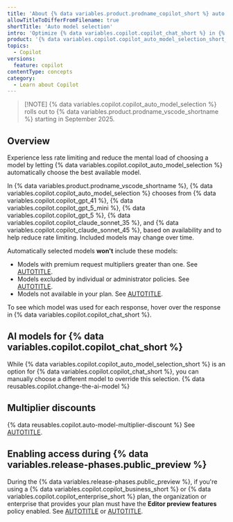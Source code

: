 ```yaml
---
title: 'About {% data variables.product.prodname_copilot_short %} auto model selection'
allowTitleToDifferFromFilename: true
shortTitle: 'Auto model selection'
intro: 'Optimize {% data variables.copilot.copilot_chat_short %} in {% data variables.product.prodname_vscode_shortname %} without needing to select a model'
product: '{% data variables.copilot.copilot_auto_model_selection_short_cap_a %} is available in {% data variables.product.prodname_vscode_shortname %} with all {% data variables.product.prodname_copilot %} plans.'
topics:
  - Copilot
versions:
  feature: copilot
contentType: concepts
category: 
  - Learn about Copilot
---
```


> [!NOTE] {% data variables.copilot.copilot_auto_model_selection %} rolls out to {% data variables.product.prodname_vscode_shortname %} starting in September 2025.

## Overview

Experience less rate limiting and reduce the mental load of choosing a model by letting {% data variables.copilot.copilot_auto_model_selection %} automatically choose the best available model.  

In {% data variables.product.prodname_vscode_shortname %}, {% data variables.copilot.copilot_auto_model_selection %} chooses from {% data variables.copilot.copilot_gpt_41 %}, {% data variables.copilot.copilot_gpt_5_mini %}, {% data variables.copilot.copilot_gpt_5 %}, {% data variables.copilot.copilot_claude_sonnet_35 %}, and {% data variables.copilot.copilot_claude_sonnet_45 %}, based on availability and to help reduce rate limiting. Included models may change over time.

Automatically selected models **won't** include these models:
* Models with premium request multipliers greater than one. See [AUTOTITLE](/copilot/reference/ai-models/supported-models#model-multipliers).
* Models excluded by individual or administrator policies. See [AUTOTITLE](/copilot/how-tos/use-ai-models/configure-access-to-ai-models).
* Models not available in your plan. See [AUTOTITLE](/copilot/reference/ai-models/supported-models#supported-ai-models-per-copilot-plan).

To see which model was used for each response, hover over the response in {% data variables.copilot.copilot_chat_short %}.

## AI models for {% data variables.copilot.copilot_chat_short %}

While {% data variables.copilot.copilot_auto_model_selection_short %} is an option for {% data variables.copilot.copilot_chat_short %}, you can manually choose a different model to override this selection. {% data reusables.copilot.change-the-ai-model %}

## Multiplier discounts

{% data reusables.copilot.auto-model-multiplier-discount %} See [AUTOTITLE](/copilot/concepts/billing/copilot-requests#model-multipliers).

## Enabling access during {% data variables.release-phases.public_preview %}

During the {% data variables.release-phases.public_preview %}, if you're using a {% data variables.copilot.copilot_business_short %} or {% data variables.copilot.copilot_enterprise_short %} plan, the organization or enterprise that provides your plan must have the **Editor preview features** policy enabled. See [AUTOTITLE](/enterprise-cloud@latest/copilot/managing-copilot/managing-github-copilot-in-your-organization/managing-policies-for-copilot-in-your-organization#enabling-copilot-features-in-your-organization) or [AUTOTITLE](/enterprise-cloud@latest/copilot/managing-copilot/managing-copilot-for-your-enterprise/managing-policies-and-features-for-copilot-in-your-enterprise#copilot-in-githubcom).
